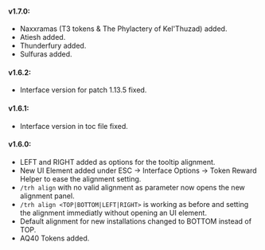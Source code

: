 #### v1.7.0:

* Naxxramas (T3 tokens & The Phylactery of Kel'Thuzad) added.
* Atiesh added.
* Thunderfury added.
* Sulfuras added.

#### v1.6.2:

* Interface version for patch 1.13.5 fixed.

#### v1.6.1:

* Interface version in toc file fixed.

#### v1.6.0:

* LEFT and RIGHT added as options for the tooltip alignment.
* New UI Element added under ESC -> Interface Options -> Token Reward Helper to ease the alignment setting.
* `/trh align` with no valid alignment as parameter now opens the new alignment panel.
* `/trh align <TOP|BOTTOM|LEFT|RIGHT>` is working as before and setting the alignment immediatly without opening an UI element.
* Default alignment for new installations changed to BOTTOM instead of TOP.
* AQ40 Tokens added.